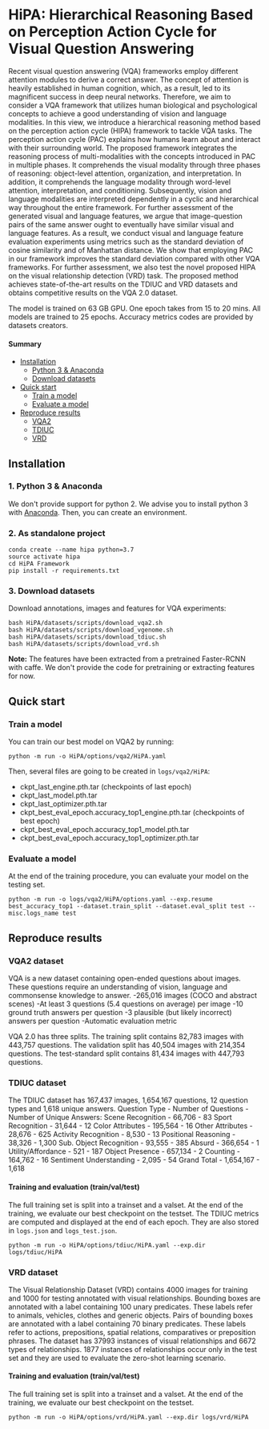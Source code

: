 # HiPA: Hierarchical Reasoning Based on Perception Action Cycle for Visual Question Answering

Recent visual question answering (VQA) frameworks employ different attention modules to derive a correct answer. The concept of attention is heavily established in human cognition, which, as a result, led to its magnificent success in deep neural networks. Therefore, we aim to consider a VQA framework that utilizes human biological and psychological concepts to achieve a good understanding of vision and language modalities. In this view, we introduce a hierarchical reasoning method based on the perception action cycle (HIPA) framework to tackle VQA tasks. The perception action cycle (PAC) explains how humans learn about and interact with their surrounding world. The proposed framework integrates the reasoning process of multi-modalities with the concepts introduced in PAC in multiple phases. It comprehends the visual modality through three phases of reasoning: object-level attention, organization, and interpretation. In addition, it comprehends the language modality through word-level attention, interpretation, and conditioning. Subsequently, vision and language modalities are interpreted dependently in a cyclic and hierarchical way throughout the entire framework. For further assessment of the generated visual and language features, we argue that image-question pairs of the same answer ought to eventually have similar visual and language features. As a result, we conduct visual and language feature evaluation experiments using metrics such as the standard deviation of cosine similarity and of Manhattan distance. We show that employing PAC in our framework improves the standard deviation compared with other VQA frameworks. For further assessment, we also test the novel proposed HIPA on the visual relationship detection (VRD) task. The proposed method achieves state-of-the-art results on the TDIUC and VRD datasets and obtains competitive results on the VQA 2.0 dataset.

The model is trained on 63 GB GPU. One epoch takes from 15 to 20 mins. All models are trained to 25 epochs. Accuracy metrics codes are provided by datasets creators.

#### Summary

* [Installation](#installation)
    * [Python 3 & Anaconda](#1-python-3--anaconda)
    * [Download datasets](#3-download-datasets)
* [Quick start](#quick-start)
    * [Train a model](#train-a-model)
    * [Evaluate a model](#evaluate-a-model)
* [Reproduce results](#reproduce-results)
    * [VQA2](#vqa2-dataset)
    * [TDIUC](#tdiuc-dataset)
    * [VRD](#vrd-dataset)



## Installation

### 1. Python 3 & Anaconda

We don't provide support for python 2. We advise you to install python 3 with [Anaconda](https://www.continuum.io/downloads). Then, you can create an environment.

### 2. As standalone project

```
conda create --name hipa python=3.7
source activate hipa
cd HiPA Framework
pip install -r requirements.txt
```

### 3. Download datasets

Download annotations, images and features for VQA experiments:
```
bash HiPA/datasets/scripts/download_vqa2.sh
bash HiPA/datasets/scripts/download_vgenome.sh
bash HiPA/datasets/scripts/download_tdiuc.sh
bash HiPA/datasets/scripts/download_vrd.sh
```

**Note:** The features have been extracted from a pretrained Faster-RCNN with caffe. We don't provide the code for pretraining or extracting features for now.


## Quick start

### Train a model

You can train our best model on VQA2 by running:
```
python -m run -o HiPA/options/vqa2/HiPA.yaml
```
Then, several files are going to be created in `logs/vqa2/HiPA`:
- ckpt_last_engine.pth.tar (checkpoints of last epoch)
- ckpt_last_model.pth.tar
- ckpt_last_optimizer.pth.tar
- ckpt_best_eval_epoch.accuracy_top1_engine.pth.tar (checkpoints of best epoch)
- ckpt_best_eval_epoch.accuracy_top1_model.pth.tar
- ckpt_best_eval_epoch.accuracy_top1_optimizer.pth.tar


### Evaluate a model

At the end of the training procedure, you can evaluate your model on the testing set. 
```
python -m run -o logs/vqa2/HiPA/options.yaml --exp.resume best_accuracy_top1 --dataset.train_split --dataset.eval_split test --misc.logs_name test
```

## Reproduce results

### VQA2 dataset

VQA is a new dataset containing open-ended questions about images. These questions require an understanding of vision, language and commonsense knowledge to answer.
-265,016 images (COCO and abstract scenes)
-At least 3 questions (5.4 questions on average) per image
-10 ground truth answers per question
-3 plausible (but likely incorrect) answers per question
-Automatic evaluation metric

VQA 2.0 has three splits. The training split contains 82,783 images with 443,757 questions. The validation split has 40,504 images with 214,354 questions. The test-standard split contains 81,434 images with 447,793 questions.

### TDIUC dataset


The TDIUC dataset has 167,437 images, 1,654,167 questions, 12 question types and 1,618 unique answers.
Question Type - Number of Questions - Number of Unique Answers: 
Scene Recognition - 66,706 - 83
Sport Recognition - 31,644 - 12
Color Attributes - 195,564 - 16
Other Attributes - 28,676 - 625
Activity Recognition - 8,530 - 13
Positional Reasoning - 38,326 - 1,300
Sub. Object Recognition - 93,555 - 385
Absurd - 366,654 - 1
Utility/Affordance - 521 - 187
Object Presence - 657,134 - 2
Counting - 164,762 - 16
Sentiment Understanding - 2,095 - 54
Grand Total - 1,654,167 - 1,618

#### Training and evaluation (train/val/test)

The full training set is split into a trainset and a valset. At the end of the training, we evaluate our best checkpoint on the testset. The TDIUC metrics are computed and displayed at the end of each epoch. They are also stored in `logs.json` and `logs_test.json`.


```
python -m run -o HiPA/options/tdiuc/HiPA.yaml --exp.dir logs/tdiuc/HiPA

```

### VRD dataset


The Visual Relationship Dataset (VRD) contains 4000 images for training and 1000 for testing annotated with visual relationships. Bounding boxes are annotated with a label containing 100 unary predicates. These labels refer to animals, vehicles, clothes and generic objects. Pairs of bounding boxes are annotated with a label containing 70 binary predicates. These labels refer to actions, prepositions, spatial relations, comparatives or preposition phrases. The dataset has 37993 instances of visual relationships and 6672 types of relationships. 1877 instances of relationships occur only in the test set and they are used to evaluate the zero-shot learning scenario.


#### Training and evaluation (train/val/test)

The full training set is split into a trainset and a valset. At the end of the training, we evaluate our best checkpoint on the testset. 


```
python -m run -o HiPA/options/vrd/HiPA.yaml --exp.dir logs/vrd/HiPA

```


